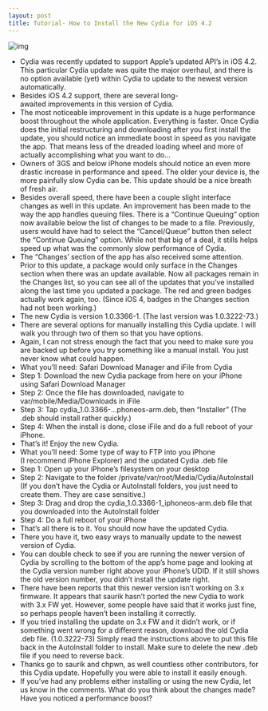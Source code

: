 ```yaml
---
layout: post
title: Tutorial- How to Install the New Cydia for iOS 4.2
---
```

![img](http://media.idownloadblog.com/wp-content/uploads/2010/12/cydiatransparent.png)
* Cydia was recently updated to support Apple’s updated API’s in iOS 4.2. This particular Cydia update was quite the major overhaul, and there is no option available (yet) within Cydia to update to the newest version automatically.
* Besides iOS 4.2 support, there are several long-awaited improvements in this version of Cydia.
* The most noticeable improvement in this update is a huge performance boost throughout the whole application. Everything is faster. Once Cydia does the initial restructuring and downloading after you first install the update, you should notice an immediate boost in speed as you navigate the app. That means less of the dreaded loading wheel and more of actually accomplishing what you want to do…
* Owners of 3GS and below iPhone models should notice an even more drastic increase in performance and speed. The older your device is, the more painfully slow Cydia can be. This update should be a nice breath of fresh air.
* Besides overall speed, there have been a couple slight interface changes as well in this update. An improvement has been made to the way the app handles queuing files. There is a “Continue Queuing” option now available below the list of changes to be made to a file. Previously, users would have had to select the “Cancel/Queue” button then select the “Continue Queuing” option. While not that big of a deal, it stills helps speed up what was the commonly slow performance of Cydia.
* The “Changes’ section of the app has also received some attention. Prior to this update, a package would only surface in the Changes section when there was an update available. Now all packages remain in the Changes list, so you can see all of the updates that you’ve installed along the last time you updated a package. The red and green badges actually work again, too. (Since iOS 4, badges in the Changes section had not been working.)
* The new Cydia is version 1.0.3366-1. (The last version was 1.0.3222-73.)
* There are several options for manually installing this Cydia update. I will walk you through two of them so that you have options.
* Again, I can not stress enough the fact that you need to make sure you are backed up before you try something like a manual install. You just never know what could happen.
* What you’ll need: Safari Download Manager and iFile from Cydia
* Step 1: Download the new Cydia package from here on your iPhone using Safari Download Manager
* Step 2: Once the file has downloaded, navigate to var/mobile/Media/Downloads in iFile
* Step 3: Tap cydia_1.0.3366-…phoneos-arm.deb, then “Installer” (The .deb should install rather quickly.)
* Step 4: When the install is done, close iFile and do a full reboot of your iPhone.
* That’s it! Enjoy the new Cydia.
* What you’ll need: Some type of way to FTP into you iPhone (I recommend iPhone Explorer) and the updated Cydia .deb file
* Step 1: Open up your iPhone’s filesystem on your desktop
* Step 2: Navigate to the folder /private/var/root/Media/Cydia/AutoInstall (If you don’t have the Cydia or AutoInstall folders, you just need to create them. They are case sensitive.)
* Step 3: Drag and drop the cydia_1.0.3366-1_iphoneos-arm.deb file that you downloaded into the AutoInstall folder
* Step 4: Do a full reboot of your iPhone
* That’s all there is to it. You should now have the updated Cydia.
* There you have it, two easy ways to manually update to the newest version of Cydia.
* You can double check to see if you are running the newer version of Cydia by scrolling to the bottom of the app’s home page and looking at the Cydia version number right above your iPhone’s UDID. If it still shows the old version number, you didn’t install the update right.
* There have been reports that this newer version isn’t working on 3.x firmware. It appears that saurik hasn’t ported the new Cydia to work with 3.x FW yet. However, some people have said that it works just fine, so perhaps people haven’t been installing it correctly.
* If you tried installing the update on 3.x FW and it didn’t work, or if something went wrong for a different reason, download the old Cydia .deb file. (1.0.3222-73) Simply read the instructions above to put this file back in the AutoInstall folder to install. Make sure to delete the new .deb file if you need to reverse back.
* Thanks go to saurik and chpwn, as well countless other contributors, for this Cydia update. Hopefully you were able to install it easily enough.
* If you’ve had any problems either installing or using the new Cydia, let us know in the comments. What do you think about the changes made? Have you noticed a performance boost?

